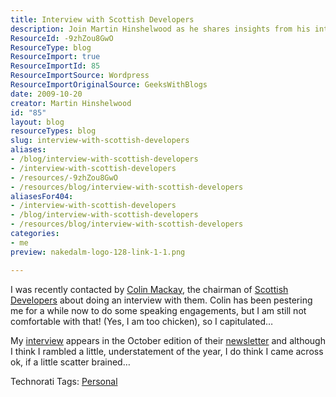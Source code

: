 ```yaml
---
title: Interview with Scottish Developers
description: Join Martin Hinshelwood as he shares insights from his interview with Scottish Developers, exploring the tech scene and personal reflections. Read more!
ResourceId: -9zhZou8GwO
ResourceType: blog
ResourceImport: true
ResourceImportId: 85
ResourceImportSource: Wordpress
ResourceImportOriginalSource: GeeksWithBlogs
date: 2009-10-20
creator: Martin Hinshelwood
id: "85"
layout: blog
resourceTypes: blog
slug: interview-with-scottish-developers
aliases:
- /blog/interview-with-scottish-developers
- /interview-with-scottish-developers
- /resources/-9zhZou8GwO
- /resources/blog/interview-with-scottish-developers
aliasesFor404:
- /interview-with-scottish-developers
- /blog/interview-with-scottish-developers
- /resources/blog/interview-with-scottish-developers
categories:
- me
preview: nakedalm-logo-128-link-1-1.png

---
```

I was recently contacted by [Colin Mackay](http://www.colinmackay.net/), the chairman of [Scottish Developers](http://scottishdevelopers.com) about doing an interview with them. Colin has been pestering me for a while now to do some speaking engagements, but I am still not comfortable with that! (Yes, I am too chicken), so I capitulated…

My [interview](http://scottishdevelopers.com/2009/10/19/october-newsletter/) appears in the October edition of their [newsletter](http://scottishdevelopers.com/2009/10/19/october-newsletter/) and although I think I rambled a little, understatement of the year, I do think I came across ok, if a little scatter brained…

Technorati Tags: [Personal](http://technorati.com/tags/Personal)
